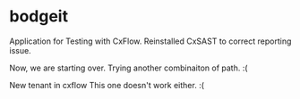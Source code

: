 # bodgeit

Application for Testing with CxFlow.
Reinstalled CxSAST to correct reporting issue.

Now, we are starting over.
Trying another combinaiton of path. :(

New tenant in cxflow
This one doesn't work either.
:(
